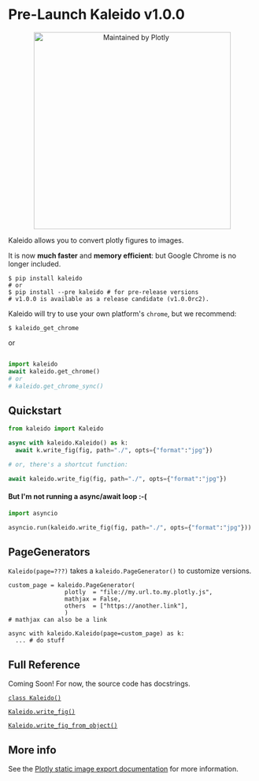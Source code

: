 # Pre-Launch Kaleido v1.0.0

<div align="center">
  <a href="https://dash.plotly.com/project-maintenance">
    <img src="https://dash.plotly.com/assets/images/maintained-by-plotly.png"
    width="400px" alt="Maintained by Plotly">
  </a>
</div>

Kaleido allows you to convert plotly figures to images.

It is now **much faster** and **memory efficient**: but Google Chrome is no longer
included.

```
$ pip install kaleido
# or
$ pip install --pre kaleido # for pre-release versions
# v1.0.0 is available as a release candidate (v1.0.0rc2).
```


Kaleido will try to use your own platform's `chrome`, but we recommend:

```
$ kaleido_get_chrome
```

or

```python

import kaleido
await kaleido.get_chrome()
# or
# kaleido.get_chrome_sync()
```

## Quickstart

```python
from kaleido import Kaleido

async with kaleido.Kaleido() as k:
  await k.write_fig(fig, path="./", opts={"format":"jpg"})

# or, there's a shortcut function:

await kaleido.write_fig(fig, path="./", opts={"format":"jpg"})
```

#### But I'm not running a async/await loop :-(

```python
import asyncio

asyncio.run(kaleido.write_fig(fig, path="./", opts={"format":"jpg"}))
```

## PageGenerators

`Kaleido(page=???)` takes a `kaleido.PageGenerator()` to customize versions.

```
custom_page = kaleido.PageGenerator(
                plotly  = "file://my.url.to.my.plotly.js",
                mathjax = False,
                others  = ["https://another.link"],
                )
# mathjax can also be a link

async with kaleido.Kaleido(page=custom_page) as k:
  ... # do stuff
```

## Full Reference

Coming Soon! For now, the source code has docstrings.

[`class Kaleido()`](https://github.com/plotly/Kaleido/blob/f0a26a5d75e4d1c2fd59d08d1179cadaaa693ca4/src/py/kaleido/kaleido.py#L460)

[`Kaleido.write_fig()`](https://github.com/plotly/Kaleido/blob/f0a26a5d75e4d1c2fd59d08d1179cadaaa693ca4/src/py/kaleido/kaleido.py#L668)

[`Kaleido.write_fig_from_object()`](https://github.com/plotly/Kaleido/blob/f0a26a5d75e4d1c2fd59d08d1179cadaaa693ca4/src/py/kaleido/kaleido.py#L761)


## More info

See the [Plotly static image export documentation][plotly-export] for more information.

[choreographer]: https://pypi.org/project/choreographer/
[plotly]: https://plotly.com/
[plotly-export]: https://plotly.com/python/static-image-export/
[pypi]: https://pypi.org/
[repo]: https://github.com/plotly/Kaleido
